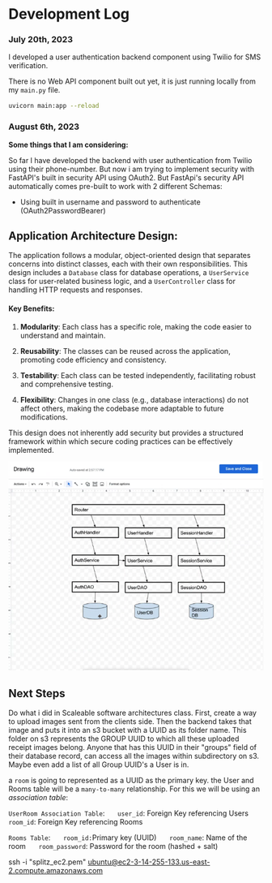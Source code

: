# Development Log

### July 20th, 2023

I developed a user authentication backend component using Twilio for SMS verification.

There is no Web API component built out yet, it is just running locally from my `main.py` file.

```bash
uvicorn main:app --reload
```

### August 6th, 2023

**Some things that I am considering:**

So far I have developed the backend with user authentication from Twilio using their phone-number. But now i am trying to implement security with FastAPI's built in security API using OAuth2. But FastApi's security API automatically comes pre-built to work with 2 different Schemas:
- Using built in username and password to authenticate (OAuth2PasswordBearer)

## **Application Architecture Design:**

The application follows a modular, object-oriented design that separates concerns into distinct classes, each with their own responsibilities. This design includes a `Database` class for database operations, a `UserService` class for user-related business logic, and a `UserController` class for handling HTTP requests and responses.

#### **Key Benefits:**

1. **Modularity**: Each class has a specific role, making the code easier to understand and maintain.

2. **Reusability**: The classes can be reused across the application, promoting code efficiency and consistency.

3. **Testability**: Each class can be tested independently, facilitating robust and comprehensive testing.

4. **Flexibility**: Changes in one class (e.g., database interactions) do not affect others, making the codebase more adaptable to future modifications.

This design does not inherently add security but provides a structured framework within which secure coding practices can be effectively implemented.

![design drawing](assets/UserService.png)


## Next Steps

Do what i did in Scaleable software architectures class. First, create a way to upload images sent from the clients side. Then the backend takes that image and puts it into an s3 bucket with a UUID as its folder name. This folder on s3 represents the GROUP UUID to which all these uploaded receipt images belong. Anyone that has this UUID in their "groups" field of their database record, can access all the images within subdirectory on s3. Maybe even add a list of all Group UUID's a User is in. 

a `room` is going to represented as a UUID as the primary key. the User and Rooms table will be a  `many-to-many` relationship. For this we will be using an *association table*:

`UserRoom Association Table`:
`   user_id`: Foreign Key referencing Users
`    room_id`: Foreign Key referencing Rooms

`Rooms Table`:
`   room_id:`Primary key (UUID)
`   room_name`: Name of the room
`   room_password`: Password for the room (hashed + salt)


ssh -i "splitz_ec2.pem" ubuntu@ec2-3-14-255-133.us-east-2.compute.amazonaws.com